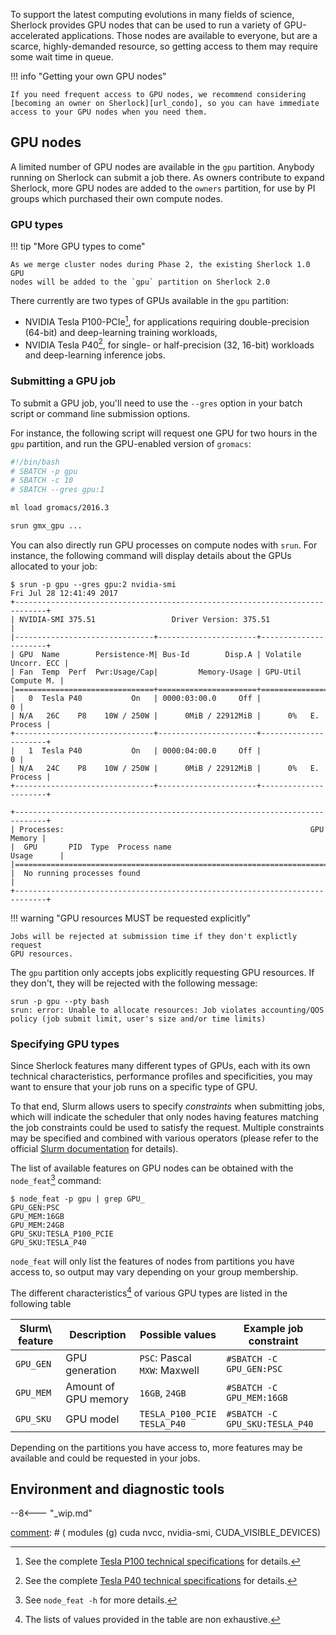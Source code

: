 To support the latest computing evolutions in many fields of science, Sherlock
provides GPU nodes that can be used to run a variety of GPU-accelerated
applications. Those nodes are available to everyone, but are a scarce,
highly-demanded resource, so getting access to them may require some wait time
in queue.

!!! info "Getting your own GPU nodes"

    If you need frequent access to GPU nodes, we recommend considering
    [becoming an owner on Sherlock][url_condo], so you can have immediate
    access to your GPU nodes when you need them.


## GPU nodes

A limited number of GPU nodes are available in the `gpu` partition. Anybody
running on Sherlock can submit a job there. As owners contribute to expand
Sherlock, more GPU nodes are added to the `owners` partition, for use by PI
groups which purchased their own compute nodes.

### GPU types

!!! tip "More GPU types to come"

    As we merge cluster nodes during Phase 2, the existing Sherlock 1.0 GPU
    nodes will be added to the `gpu` partition on Sherlock 2.0

There currently are two types of GPUs available in the `gpu` partition:

* NVIDIA Tesla P100-PCIe[^p100], for applications requiring double-precision
  (64-bit) and deep-learning training workloads,
* NVIDIA Tesla P40[^p40], for single- or half-precision (32, 16-bit) workloads
  and deep-learning inference jobs.



### Submitting a GPU job

To submit a GPU job, you'll need to use the `--gres` option in your batch script
or command line submission options.

For instance, the following script will request one GPU for two hours in the
`gpu` partition, and run the GPU-enabled version of `gromacs`:

```bash
#!/bin/bash
# SBATCH -p gpu
# SBATCH -c 10
# SBATCH --gres gpu:1

ml load gromacs/2016.3

srun gmx_gpu ...
```

You can also directly run GPU processes on compute nodes with `srun`. For
instance, the following command will display details about the GPUs allocated
to your job:

```
$ srun -p gpu --gres gpu:2 nvidia-smi
Fri Jul 28 12:41:49 2017
+-----------------------------------------------------------------------------+
| NVIDIA-SMI 375.51                 Driver Version: 375.51                    |
|-------------------------------+----------------------+----------------------+
| GPU  Name        Persistence-M| Bus-Id        Disp.A | Volatile Uncorr. ECC |
| Fan  Temp  Perf  Pwr:Usage/Cap|         Memory-Usage | GPU-Util  Compute M. |
|===============================+======================+======================|
|   0  Tesla P40           On   | 0000:03:00.0     Off |                    0 |
| N/A   26C    P8    10W / 250W |      0MiB / 22912MiB |      0%   E. Process |
+-------------------------------+----------------------+----------------------+
|   1  Tesla P40           On   | 0000:04:00.0     Off |                    0 |
| N/A   24C    P8    10W / 250W |      0MiB / 22912MiB |      0%   E. Process |
+-------------------------------+----------------------+----------------------+

+-----------------------------------------------------------------------------+
| Processes:                                                       GPU Memory |
|  GPU       PID  Type  Process name                               Usage      |
|=============================================================================|
|  No running processes found                                                 |
+-----------------------------------------------------------------------------+
```

!!! warning "GPU resources MUST be requested explicitly"

    Jobs will be rejected at submission time if they don't explictly request
    GPU resources.


The `gpu` partition only accepts jobs explicitly requesting GPU resources. If
they don't, they will be rejected with the following message:

```
srun -p gpu --pty bash
srun: error: Unable to allocate resources: Job violates accounting/QOS policy (job submit limit, user's size and/or time limits)
```



### Specifying GPU types

Since Sherlock features many different types of GPUs, each with its own
technical characteristics, performance profiles and specificities, you may want
to ensure that your job runs on a specific type of GPU.

To that end, Slurm allows users to specify *constraints* when submitting jobs,
which will indicate the scheduler that only nodes having features matching the
job constraints could be used to satisfy the request. Multiple constraints may
be specified and combined with various operators (please refer to the official
[Slurm documentation][url_slurm_sbatch] for details).

The list of available features on GPU nodes can be obtained with the
`node_feat`[^node_feat] command:

```
$ node_feat -p gpu | grep GPU_
GPU_GEN:PSC
GPU_MEM:16GB
GPU_MEM:24GB
GPU_SKU:TESLA_P100_PCIE
GPU_SKU:TESLA_P40
```

`node_feat` will only list the features of nodes from partitions you have
access to, so output may vary depending on your group membership.

The different characteristics[^values] of various GPU types are listed in the following
table

| Slurm\ feature | Description | Possible values | Example job constraint |
| -------------- | ----------- | --------------- | ---------------------- |
| `GPU_GEN`      | GPU generation | `PSC`: Pascal<br>`MXW`: Maxwell | `#SBATCH -C GPU_GEN:PSC` |
| `GPU_MEM`      | Amount of GPU memory | `16GB`, `24GB` | `#SBATCH -C GPU_MEM:16GB` |
| `GPU_SKU`      | GPU model | `TESLA_P100_PCIE`<br/>`TESLA_P40` | `#SBATCH -C GPU_SKU:TESLA_P40` |

Depending on the partitions you have access to, more features may be available
and could be requested in your jobs.


## Environment and diagnostic tools

--8<--- "_wip.md"


[comment]: #  ( modules (g) cuda nvcc, nvidia-smi,  CUDA_VISIBLE_DEVICES)

[comment]: #  ( ## Multi-GPU topologies, ## GPU mode )

[comment]: #  (link URLs -----------------------------------------------------)

[url_condo]:    /docs/overview/concepts/#the-condominium-model
[url_p100]:     //images.nvidia.com/content/tesla/pdf/nvidia-tesla-p100-PCIe-datasheet.pdf
[url_p40]:      //images.nvidia.com/content/pdf/tesla/184427-Tesla-P40-Datasheet-NV-Final-Letter-Web.pdf
[url_slurm_sbatch]: //slurm.schedmd.com/sbatch.html#OPT_constraint

[comment]: #  (footnotes -----------------------------------------------------)

[^p100]: See the complete [Tesla P100 technical specifications][url_p100] for
  details.
[^p40]: See the complete [Tesla P40 technical specifications][url_p40] for
  details.
[^node_feat]: See `node_feat -h` for more details.
[^values]: The lists of values provided in the table are non exhaustive.
